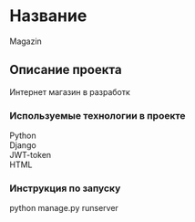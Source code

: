 # Название

Magazin

## Описание проекта

Интернет магазин в разработк

### Используемые технологии в проекте

Python  
Django  
JWT-token  
HTML 
   
### Инструкция по запуску

python manage.py runserver
